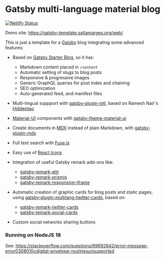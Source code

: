 # Gatsby multi-language material blog

[![Netlify Status](https://api.netlify.com/api/v1/badges/5253768b-a7bd-41d7-a27f-4f06b74adcba/deploy-status)](https://app.netlify.com/sites/laughing-ride-3c9534/deploys)

Demo site: https://gatsby-template.saltamarges.org/web/

This is just a template for a [Gatsby](https://gatsbyjs.org) blog integrating some advanced features:

- Based on [Gatsby Starter Blog](https://www.gatsbyjs.org/starters/gatsbyjs/gatsby-starter-blog/), so it has:
  - Markdown content placed in `/content`
  - Automatic setting of slugs to blog posts
  - Responsive & progressive images
  - Generic GraphQL queries for post index and chaining
  - SEO optimization
  - Auto-generated feed, and manifest files

- Multi-lingual suppport with [gatsby-plugin-intl](https://www.gatsbyjs.org/packages/gatsby-plugin-intl/), based on Ramesh Nair's [Hiddentao](https://hiddentao.com/archives/2019/05/07/building-a-multilingual-static-site-with-gatsby)

- [Material-UI](https://material-ui.com/) components with [gatsby-theme-material-ui](https://www.gatsbyjs.org/packages/gatsby-theme-material-ui/)

- Create documents in [MDX](https://github.com/mdx-js/mdx) instead of plain Markdown, with [gatsby-plugin-mdx](https://www.gatsbyjs.org/packages/gatsby-plugin-mdx/)

- Full text search with [Fuse.js](https://fusejs.io/)

- Easy use of [React Icons](https://react-icons.github.io/react-icons/)

- Integration of useful Gatsby remark add-ons like:
  - [gatsby-remark-attr](https://www.gatsbyjs.org/packages/gatsby-remark-attr/)
  - [gatsby-remark-prismjs](https://www.gatsbyjs.org/packages/gatsby-remark-prismjs/)
  - [gatsby-remark-responsive-iframe](https://www.gatsbyjs.org/packages/gatsby-remark-responsive-iframe/)

- Automatic creation of graphic cards for blog posts and static pages, using [gatsby-plugin-multilang-twitter-cards](https://github.com/frncesc/gatsby-plugin-multilang-twitter-cards), based on:
  - [gatsby-remark-twitter-cards](https://github.com/alessbell/gatsby-remark-twitter-cards)
  - [gatsby-remark-social-cards](https://github.com/syntra/gatsby-remark-social-cards)

- Custom social networks sharing buttons


### Running on NodeJS 18

See: https://stackoverflow.com/questions/69692842/error-message-error0308010cdigital-envelope-routinesunsupported
